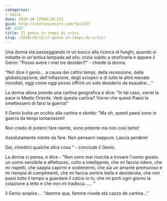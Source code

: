 ```yaml
---
categories:
- Smile
date: 2010-10-12T09:20:21Z
guid: http://stefanocecere.com/?p=2237
id: 2237
title: Il genio in tempi di crisi
slug: /2010/10/12/il-genio-in-tempi-di-crisi/
---
```


Una donna sta passeggiando in un bosco alla ricerca di funghi, quando si imbatte in un'antica lampada ad olio; inizia subito a strofinarla e appare il Genio: "Posso avere i miei tre desideri?" - chiede la donna.
  
"No! dice il genio… a causa dei cattivi tempi, della recessione, della globalizzazione, dell'inflazione, degli scioperi e di tutte le altre menate mondiali, oggi come oggi posso offrirti un solo desiderio da esaudire…."

La donna allora prende una cartina geografica e dice: "In tal caso, vorrei la pace in Medio Oriente. Vedi questa cartina? Vorrei che questi Paesi la smettessero di farsi la guerra!"

Il Genio butta un occhio alla cartina e sbotta: "Ma oh, questi paesi sono in guerra da tempi lontanissimi!
  
Non credo di poterci fare niente, sono potente ma non così tanto!
  
Assolutamente niente da fare. Non pensarci neppure. Lascia perdere!
  
Dai, chiedimi qualche altra cosa " - conclude il Genio.

La donna ci pensa, e dice - "Non sono mai riuscita a trovare l'uomo giusto: un uomo sensibile e affettuoso, colto e intelligente, che mi faccia ridere, che mi rispetti, che sappia capirmi e sostenermi, che sia un amante premuroso e mi riempia di complimenti, che mi faccia sentire bella e desiderata, che non passi tutto il tempo a guardare il calcio in tv, che mi porti ogni giorno la colazione a letto e che non mi tradisca…… "

Il Genio sospira…. "damme qua, famme rivede stà cazzo de cartina…"